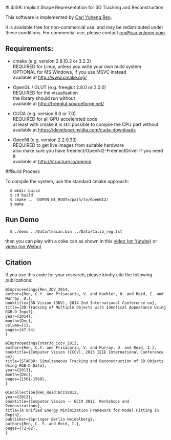 #LibISR: Implicit Shape Representation for 3D Tracking and Reconstruction

This software is implemented by [Carl Yuheng Ren](http://carlyuheng.com/).

It is available free for non-commercial use, and may be redistributed under these conditions. For commercial use, please contact [ren@carlyuheng.com](ren@carlyuheng.com).

## Requirements:

  - cmake (e.g. version 2.8.10.2 or 3.2.3)  
    REQUIRED for Linux, unless you write your own build system  
    OPTIONAL for MS Windows, if you use MSVC instead  
    available at http://www.cmake.org/

  - OpenGL / GLUT (e.g. freeglut 2.8.0 or 3.0.0)  
    REQUIRED for the visualisation  
    the library should run without  
    available at http://freeglut.sourceforge.net/

  - CUDA (e.g. version 6.0 or 7.0)  
    REQUIRED for all GPU accelerated code  
    at least with cmake it is still possible to compile the CPU part without  
    available at https://developer.nvidia.com/cuda-downloads

  - OpenNI (e.g. version 2.2.0.33)  
    REQUIRED to get live images from suitable hardware  
    also make sure you have freenect/OpenNI2-FreenectDriver if you need it  
    available at http://structure.io/openni

##Build Process

  To compile the system, use the standard cmake approach:

```
  $ mkdir build
  $ cd build
  $ cmake .. -DOPEN_NI_ROOT=/path/to/OpenNI2/
  $ make
```

## Run Demo

```
  $ ./demo ../Data/teacan.bin ../Data/Calib_reg.txt
```
then you can play with a coke can as shown in this [video (on Yutube)](https://www.youtube.com/watch?v=ExAqnnEZOVU&feature=youtu.be) or [video (on Weibo)](http://video.weibo.com/show?fid=1034:50e519c5d1d8974a02dc6ace742910ca)

## Citation

If you use this code for your research, please kindly cite the following publications:
```
@Inproceedings{Ren_3DV_2014,
author={Ren, C.Y. and Prisacariu, V. and Kaehler, O. and Reid, I. and Murray, D.},
booktitle={3D Vision (3DV), 2014 2nd International Conference on},
title={3D Tracking of Multiple Objects with Identical Appearance Using RGB-D Input},
year={2014},
month={Dec},
volume={1},
pages={47-54}
}

```

```
@Inproceedings{star3d_iccv_2013, 
author={Ren, C.Y. and Prisacariu, V. and Murray, D. and Reid, I.}, 
booktitle={Computer Vision (ICCV), 2013 IEEE International Conference on}, 
title={STAR3D: Simultaneous Tracking and Reconstruction of 3D Objects Using RGB-D Data}, 
year={2013}, 
month={Dec}, 
pages={1561-1568}, 
}

```

```
@incollection{Ren_Reid:ECCV2012,
year={2012},
booktitle={Computer Vision -- ECCV 2012. Workshops and Demonstrations},
title={A Unified Energy Minimization Framework for Model Fitting in Depth},
publisher={Springer Berlin Heidelberg},
author={Ren, C. Y. and Reid, I.},
pages={72-82},
}

```
